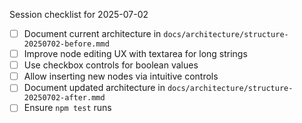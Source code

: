 Session checklist for 2025-07-02

- [ ] Document current architecture in `docs/architecture/structure-20250702-before.mmd`
- [ ] Improve node editing UX with textarea for long strings
- [ ] Use checkbox controls for boolean values
- [ ] Allow inserting new nodes via intuitive controls
- [ ] Document updated architecture in `docs/architecture/structure-20250702-after.mmd`
- [ ] Ensure `npm test` runs

